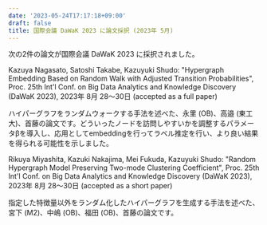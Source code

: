 ```yaml
---
date: '2023-05-24T17:17:18+09:00'
draft: false
title: 国際会議 DaWaK 2023 に論文採択 (2023年 5月)
---
```


次の2件の論文が国際会議 DaWaK 2023 に採択されました。

Kazuya Nagasato, Satoshi Takabe, Kazuyuki Shudo: "Hypergraph Embedding Based on Random Walk with Adjusted Transition Probabilities", Proc. 25th Int'l Conf. on Big Data Analytics and Knowledge Discovery (DaWaK 2023), 2023年 8月 28〜30日 (accepted as a full paper)

ハイパーグラフをランダムウォークする手法を述べた、永里 (OB)、高邉 (東工大)、首藤の論文です。どういったノードを訪問しやすいかを調整するパラメータβを導入し、応用としてembeddingを行ってラベル推定を行い、より良い結果を得られる可能性を示しました。

Rikuya Miyashita, Kazuki Nakajima, Mei Fukuda, Kazuyuki Shudo: "Random Hypergraph Model Preserving Two-mode Clustering Coefficient", Proc. 25th Int'l Conf. on Big Data Analytics and Knowledge Discovery (DaWaK 2023), 2023年 8月 28〜30日 (accepted as a short paper)

指定した特徴量以外をランダム化したハイパーグラフを生成する手法を述べた、宮下 (M2)、中嶋 (OB)、福田 (OB)、首藤の論文です。